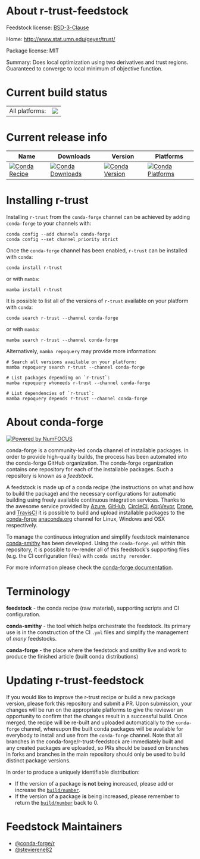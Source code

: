 About r-trust-feedstock
=======================

Feedstock license: [BSD-3-Clause](https://github.com/conda-forge/r-trust-feedstock/blob/main/LICENSE.txt)

Home: http://www.stat.umn.edu/geyer/trust/

Package license: MIT

Summary: Does local optimization using two derivatives and trust regions. Guaranteed to converge to local minimum of objective function.

Current build status
====================


<table><tr><td>All platforms:</td>
    <td>
      <a href="https://dev.azure.com/conda-forge/feedstock-builds/_build/latest?definitionId=1752&branchName=main">
        <img src="https://dev.azure.com/conda-forge/feedstock-builds/_apis/build/status/r-trust-feedstock?branchName=main">
      </a>
    </td>
  </tr>
</table>

Current release info
====================

| Name | Downloads | Version | Platforms |
| --- | --- | --- | --- |
| [![Conda Recipe](https://img.shields.io/badge/recipe-r--trust-green.svg)](https://anaconda.org/conda-forge/r-trust) | [![Conda Downloads](https://img.shields.io/conda/dn/conda-forge/r-trust.svg)](https://anaconda.org/conda-forge/r-trust) | [![Conda Version](https://img.shields.io/conda/vn/conda-forge/r-trust.svg)](https://anaconda.org/conda-forge/r-trust) | [![Conda Platforms](https://img.shields.io/conda/pn/conda-forge/r-trust.svg)](https://anaconda.org/conda-forge/r-trust) |

Installing r-trust
==================

Installing `r-trust` from the `conda-forge` channel can be achieved by adding `conda-forge` to your channels with:

```
conda config --add channels conda-forge
conda config --set channel_priority strict
```

Once the `conda-forge` channel has been enabled, `r-trust` can be installed with `conda`:

```
conda install r-trust
```

or with `mamba`:

```
mamba install r-trust
```

It is possible to list all of the versions of `r-trust` available on your platform with `conda`:

```
conda search r-trust --channel conda-forge
```

or with `mamba`:

```
mamba search r-trust --channel conda-forge
```

Alternatively, `mamba repoquery` may provide more information:

```
# Search all versions available on your platform:
mamba repoquery search r-trust --channel conda-forge

# List packages depending on `r-trust`:
mamba repoquery whoneeds r-trust --channel conda-forge

# List dependencies of `r-trust`:
mamba repoquery depends r-trust --channel conda-forge
```


About conda-forge
=================

[![Powered by
NumFOCUS](https://img.shields.io/badge/powered%20by-NumFOCUS-orange.svg?style=flat&colorA=E1523D&colorB=007D8A)](https://numfocus.org)

conda-forge is a community-led conda channel of installable packages.
In order to provide high-quality builds, the process has been automated into the
conda-forge GitHub organization. The conda-forge organization contains one repository
for each of the installable packages. Such a repository is known as a *feedstock*.

A feedstock is made up of a conda recipe (the instructions on what and how to build
the package) and the necessary configurations for automatic building using freely
available continuous integration services. Thanks to the awesome service provided by
[Azure](https://azure.microsoft.com/en-us/services/devops/), [GitHub](https://github.com/),
[CircleCI](https://circleci.com/), [AppVeyor](https://www.appveyor.com/),
[Drone](https://cloud.drone.io/welcome), and [TravisCI](https://travis-ci.com/)
it is possible to build and upload installable packages to the
[conda-forge](https://anaconda.org/conda-forge) [anaconda.org](https://anaconda.org/)
channel for Linux, Windows and OSX respectively.

To manage the continuous integration and simplify feedstock maintenance
[conda-smithy](https://github.com/conda-forge/conda-smithy) has been developed.
Using the ``conda-forge.yml`` within this repository, it is possible to re-render all of
this feedstock's supporting files (e.g. the CI configuration files) with ``conda smithy rerender``.

For more information please check the [conda-forge documentation](https://conda-forge.org/docs/).

Terminology
===========

**feedstock** - the conda recipe (raw material), supporting scripts and CI configuration.

**conda-smithy** - the tool which helps orchestrate the feedstock.
                   Its primary use is in the construction of the CI ``.yml`` files
                   and simplify the management of *many* feedstocks.

**conda-forge** - the place where the feedstock and smithy live and work to
                  produce the finished article (built conda distributions)


Updating r-trust-feedstock
==========================

If you would like to improve the r-trust recipe or build a new
package version, please fork this repository and submit a PR. Upon submission,
your changes will be run on the appropriate platforms to give the reviewer an
opportunity to confirm that the changes result in a successful build. Once
merged, the recipe will be re-built and uploaded automatically to the
`conda-forge` channel, whereupon the built conda packages will be available for
everybody to install and use from the `conda-forge` channel.
Note that all branches in the conda-forge/r-trust-feedstock are
immediately built and any created packages are uploaded, so PRs should be based
on branches in forks and branches in the main repository should only be used to
build distinct package versions.

In order to produce a uniquely identifiable distribution:
 * If the version of a package **is not** being increased, please add or increase
   the [``build/number``](https://docs.conda.io/projects/conda-build/en/latest/resources/define-metadata.html#build-number-and-string).
 * If the version of a package **is** being increased, please remember to return
   the [``build/number``](https://docs.conda.io/projects/conda-build/en/latest/resources/define-metadata.html#build-number-and-string)
   back to 0.

Feedstock Maintainers
=====================

* [@conda-forge/r](https://github.com/conda-forge/r/)
* [@stevierene82](https://github.com/stevierene82/)

